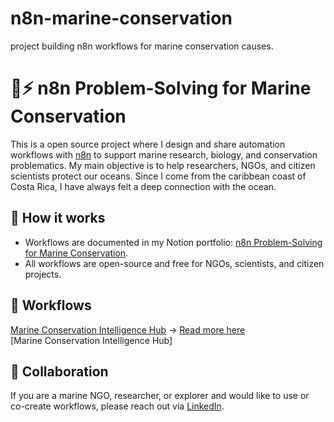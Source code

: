 # n8n-marine-conservation
project building n8n workflows for marine conservation causes.

# 🌊⚡ n8n Problem-Solving for Marine Conservation

This is a open source project where I design and share automation workflows with [n8n](https://n8n.io) to support marine research, biology, and conservation problematics. My main objective is to help researchers, NGOs, and citizen scientists protect our oceans. Since I come from the caribbean coast of Costa Rica, I have always felt a deep connection with the ocean. 

## 📌 How it works

- Workflows are documented in my Notion portfolio: [n8n Problem-Solving for Marine Conservation](https://pointed-humor-a2b.notion.site/n8n-Problem-Solving-for-Marine-Conservation-256dbac1bda680e58482dda66725f87a).
- All workflows are open-source and free for NGOs, scientists, and citizen projects.

## 🚀 Workflows
[Marine Conservation Intelligence Hub](https://github.com/joaogcoward/n8n-marine-conservation/blob/main/workflows/Marine%20Conservation%20Intelligence%20Hub.json) → [Read more here](https://github.com/joaogcoward/n8n-marine-conservation/blob/main/workflows/%20Marine%20Conservation%20Intelligence%20Hub.md)  
[Marine Conservation Intelligence Hub]



## 🤝 Collaboration
If you are a marine NGO, researcher, or explorer and would like to use or co-create workflows, please reach out via [LinkedIn](https://www.linkedin.com/in/joaogudicow/).
